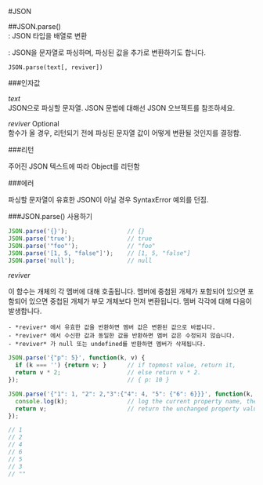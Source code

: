 #JSON

##JSON.parse() <br>
 : JSON 타입을 배열로 변환

 : JSON을 문자열로 파싱하며, 파싱된 값을 추가로 변환하기도 합니다. <br>

 ```
 JSON.parse(text[, reviver])
 ```
 
  ###인자값
  
  *text* <br>
  JSON으로 파싱할 문자열. JSON 문법에 대해선 JSON 오브젝트를 참조하세요.
  
  *reviver* Optional <br>
  함수가 올 경우, 리턴되기 전에 파싱된 문자열 값이 어떻게 변환될 것인지를 결정함.
  
  ###리턴
  
  주어진 JSON 텍스트에 따라 Object를 리턴함
  
  ###에러
  
  파싱할 문자열이 유효한 JSON이 아닐 경우 SyntaxError  예외를 던짐.
  
  ###JSON.parse() 사용하기
  
  ```javascript
  JSON.parse('{}');                 // {}
  JSON.parse('true');               // true
  JSON.parse('"foo"');              // "foo"
  JSON.parse('[1, 5, "false"]');    // [1, 5, "false"]
  JSON.parse('null');               // null
  ```

  *reviver*

  이 함수는 개체의 각 멤버에 대해 호출됩니다. 멤버에 중첨된 개체가 포함되어 있으면 포함되어 있으면 중첩된 개체가 부모 개체보다 먼저 변환됩니다. 멤버 각각에 대해 다음이 발생합니다.

    - *reviver* 에서 유효한 값을 반환하면 멤버 값은 변환된 값으로 바뀝니다.
    - *reviver* 에서 수신한 값과 동일한 값을 반환하면 멤버 값은 수정되지 않습니다.
    - *reviver* 가 null 또는 undefined를 반환하면 멤버가 삭제됩니다.

  ```javascript
  JSON.parse('{"p": 5}', function(k, v) {
    if (k === '') {return v; }      // if topmost value, return it,
    return v * 2;                   // else return v * 2.
  });                               // { p: 10 }

  JSON.parse('{"1": 1, "2": 2,"3":{"4": 4, "5": {"6": 6}}}', function(k, v) {
    console.log(k);                 // log the current property name, the last is "".
    return v;                       // return the unchanged property value.
  });

  // 1
  // 2
  // 4
  // 6
  // 5
  // 3
  // ""
  ```
  